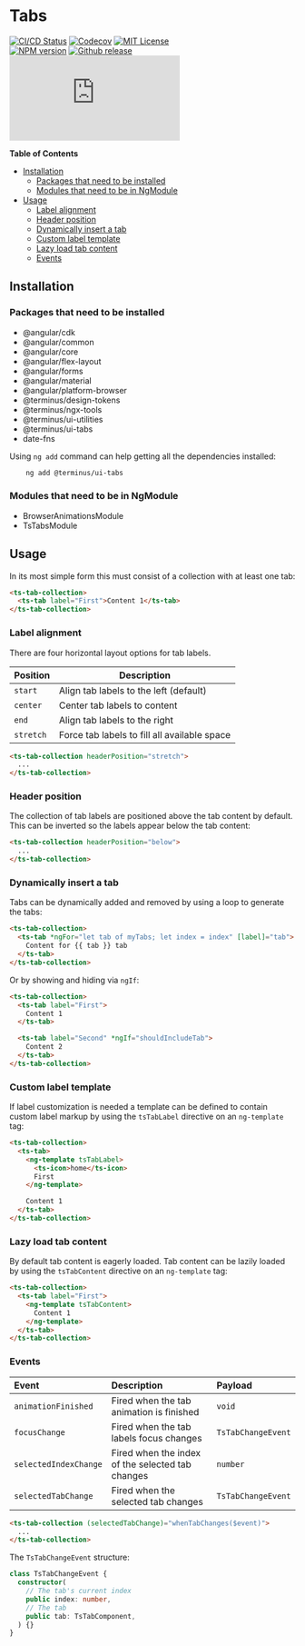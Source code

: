 <h1>Tabs</h1>

[![CI/CD Status][github-action-badge]][github-action-link] [![Codecov][codecov-badge]][codecov-project] [![MIT License][license-image]][license-url]  
[![NPM version][npm-version-image]][npm-package] [![Github release][gh-release-badge]][gh-releases] [![Library size][file-size-badge]][raw-distribution-js]

<!-- START doctoc generated TOC please keep comment here to allow auto update -->
<!-- DON'T EDIT THIS SECTION, INSTEAD RE-RUN doctoc TO UPDATE -->
**Table of Contents**

- [Installation](#installation)
  - [Packages that need to be installed](#packages-that-need-to-be-installed)
  - [Modules that need to be in NgModule](#modules-that-need-to-be-in-ngmodule)
- [Usage](#usage)
  - [Label alignment](#label-alignment)
  - [Header position](#header-position)
  - [Dynamically insert a tab](#dynamically-insert-a-tab)
  - [Custom label template](#custom-label-template)
  - [Lazy load tab content](#lazy-load-tab-content)
  - [Events](#events)

<!-- END doctoc generated TOC please keep comment here to allow auto update -->

## Installation

### Packages that need to be installed

   * @angular/cdk
   * @angular/common
   * @angular/core
   * @angular/flex-layout
   * @angular/forms
   * @angular/material
   * @angular/platform-browser
   * @terminus/design-tokens
   * @terminus/ngx-tools
   * @terminus/ui-utilities
   * @terminus/ui-tabs
   * date-fns

Using `ng add` command can help getting all the dependencies installed:

```bash
    ng add @terminus/ui-tabs
```

### Modules that need to be in NgModule

   * BrowserAnimationsModule
   * TsTabsModule

## Usage

In its most simple form this must consist of a collection with at least one tab:

```html
<ts-tab-collection>
  <ts-tab label="First">Content 1</ts-tab>
</ts-tab-collection>
```

### Label alignment

There are four horizontal layout options for tab labels.

| Position  | Description                                  |
|-----------|----------------------------------------------|
| `start`   | Align tab labels to the left (default)       |
| `center`  | Center tab labels to content                 |
| `end`     | Align tab labels to the right                |
| `stretch` | Force tab labels to fill all available space |

```html
<ts-tab-collection headerPosition="stretch">
  ...
</ts-tab-collection>
```


### Header position

The collection of tab labels are positioned above the tab content by default. This can be inverted so the labels appear below the tab
content:

```html
<ts-tab-collection headerPosition="below">
  ...
</ts-tab-collection>
```


### Dynamically insert a tab

Tabs can be dynamically added and removed by using a loop to generate the tabs:

```html
<ts-tab-collection>
  <ts-tab *ngFor="let tab of myTabs; let index = index" [label]="tab">
    Content for {{ tab }} tab
  </ts-tab>
</ts-tab-collection>
```

Or by showing and hiding via `ngIf`:

```html
<ts-tab-collection>
  <ts-tab label="First">
    Content 1
  </ts-tab>

  <ts-tab label="Second" *ngIf="shouldIncludeTab">
    Content 2
  </ts-tab>
</ts-tab-collection>
```


### Custom label template

If label customization is needed a template can be defined to contain custom label markup by using the `tsTabLabel` directive on an
`ng-template` tag:

```html
<ts-tab-collection>
  <ts-tab>
    <ng-template tsTabLabel>
      <ts-icon>home</ts-icon>
      First
    </ng-template>

    Content 1
  </ts-tab>
</ts-tab-collection>
```


### Lazy load tab content

By default tab content is eagerly loaded. Tab content can be lazily loaded by using the `tsTabContent` directive on an `ng-template` tag:

```html
<ts-tab-collection>
  <ts-tab label="First">
    <ng-template tsTabContent>
      Content 1
    </ng-template>
  </ts-tab>
</ts-tab-collection>
```

### Events

| Event                 | Description                                      | Payload            |
|:----------------------|:-------------------------------------------------|:-------------------|
| `animationFinished`   | Fired when the tab animation is finished         | `void`             |
| `focusChange`         | Fired when the tab labels focus changes          | `TsTabChangeEvent` |
| `selectedIndexChange` | Fired when the index of the selected tab changes | `number`           |
| `selectedTabChange`   | Fired when the selected tab changes              | `TsTabChangeEvent` |

```html
<ts-tab-collection (selectedTabChange)="whenTabChanges($event)">
  ...
</ts-tab-collection>
```

The `TsTabChangeEvent` structure:

```typescript
class TsTabChangeEvent {
  constructor(
    // The tab's current index
    public index: number,
    // The tab
    public tab: TsTabComponent,
  ) {}
}
```


<!-- Links -->
[license-url]:         https://github.com/GetTerminus/terminus-oss/blob/release/LICENSE
[license-image]:       http://img.shields.io/badge/license-MIT-blue.svg
[codecov-project]:     https://codecov.io/gh/GetTerminus/terminus-oss
[codecov-badge]:       https://codecov.io/gh/GetTerminus/terminus-oss/branch/release/graph/badge.svg
[npm-version-image]:   http://img.shields.io/npm/v/@terminus/ui-tabs.svg
[npm-package]:         https://www.npmjs.com/package/@terminus/ui-tabs
[gh-release-badge]:    https://img.shields.io/github/release/GetTerminus/terminus-oss.svg
[gh-releases]:         https://github.com/GetTerminus/terminus-ui/releases/
[github-action-badge]: https://github.com/GetTerminus/terminus-oss/workflows/Release%20CI/badge.svg
[github-action-link]:  https://github.com/GetTerminus/terminus-oss/actions?query=workflow%3A%22CI+Release%22
[file-size-badge]:     http://img.badgesize.io/https://unpkg.com/@terminus/ui-tabs/bundles/terminus-ui-tabs.umd.min.js?compression=gzip
[raw-distribution-js]: https://unpkg.com/@terminus/ui-tabs/bundles/terminus-ui-tabs.umd.js
